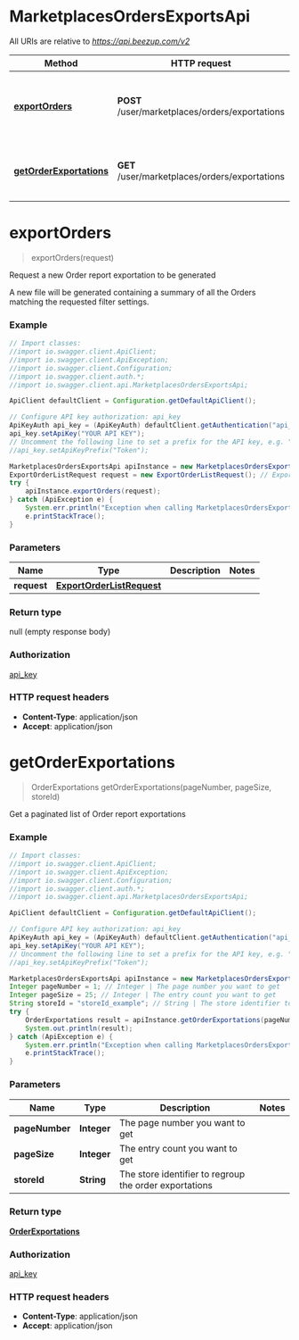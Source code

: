 # MarketplacesOrdersExportsApi

All URIs are relative to *https://api.beezup.com/v2*

Method | HTTP request | Description
------------- | ------------- | -------------
[**exportOrders**](MarketplacesOrdersExportsApi.md#exportOrders) | **POST** /user/marketplaces/orders/exportations | Request a new Order report exportation to be generated
[**getOrderExportations**](MarketplacesOrdersExportsApi.md#getOrderExportations) | **GET** /user/marketplaces/orders/exportations | Get a paginated list of Order report exportations


<a name="exportOrders"></a>
# **exportOrders**
> exportOrders(request)

Request a new Order report exportation to be generated

A new file will be generated containing a summary of all the Orders matching the requested filter settings.

### Example
```java
// Import classes:
//import io.swagger.client.ApiClient;
//import io.swagger.client.ApiException;
//import io.swagger.client.Configuration;
//import io.swagger.client.auth.*;
//import io.swagger.client.api.MarketplacesOrdersExportsApi;

ApiClient defaultClient = Configuration.getDefaultApiClient();

// Configure API key authorization: api_key
ApiKeyAuth api_key = (ApiKeyAuth) defaultClient.getAuthentication("api_key");
api_key.setApiKey("YOUR API KEY");
// Uncomment the following line to set a prefix for the API key, e.g. "Token" (defaults to null)
//api_key.setApiKeyPrefix("Token");

MarketplacesOrdersExportsApi apiInstance = new MarketplacesOrdersExportsApi();
ExportOrderListRequest request = new ExportOrderListRequest(); // ExportOrderListRequest | 
try {
    apiInstance.exportOrders(request);
} catch (ApiException e) {
    System.err.println("Exception when calling MarketplacesOrdersExportsApi#exportOrders");
    e.printStackTrace();
}
```

### Parameters

Name | Type | Description  | Notes
------------- | ------------- | ------------- | -------------
 **request** | [**ExportOrderListRequest**](ExportOrderListRequest.md)|  |

### Return type

null (empty response body)

### Authorization

[api_key](../README.md#api_key)

### HTTP request headers

 - **Content-Type**: application/json
 - **Accept**: application/json

<a name="getOrderExportations"></a>
# **getOrderExportations**
> OrderExportations getOrderExportations(pageNumber, pageSize, storeId)

Get a paginated list of Order report exportations

### Example
```java
// Import classes:
//import io.swagger.client.ApiClient;
//import io.swagger.client.ApiException;
//import io.swagger.client.Configuration;
//import io.swagger.client.auth.*;
//import io.swagger.client.api.MarketplacesOrdersExportsApi;

ApiClient defaultClient = Configuration.getDefaultApiClient();

// Configure API key authorization: api_key
ApiKeyAuth api_key = (ApiKeyAuth) defaultClient.getAuthentication("api_key");
api_key.setApiKey("YOUR API KEY");
// Uncomment the following line to set a prefix for the API key, e.g. "Token" (defaults to null)
//api_key.setApiKeyPrefix("Token");

MarketplacesOrdersExportsApi apiInstance = new MarketplacesOrdersExportsApi();
Integer pageNumber = 1; // Integer | The page number you want to get
Integer pageSize = 25; // Integer | The entry count you want to get
String storeId = "storeId_example"; // String | The store identifier to regroup the order exportations
try {
    OrderExportations result = apiInstance.getOrderExportations(pageNumber, pageSize, storeId);
    System.out.println(result);
} catch (ApiException e) {
    System.err.println("Exception when calling MarketplacesOrdersExportsApi#getOrderExportations");
    e.printStackTrace();
}
```

### Parameters

Name | Type | Description  | Notes
------------- | ------------- | ------------- | -------------
 **pageNumber** | **Integer**| The page number you want to get |
 **pageSize** | **Integer**| The entry count you want to get |
 **storeId** | **String**| The store identifier to regroup the order exportations |

### Return type

[**OrderExportations**](OrderExportations.md)

### Authorization

[api_key](../README.md#api_key)

### HTTP request headers

 - **Content-Type**: application/json
 - **Accept**: application/json

